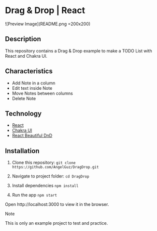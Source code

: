 # Drag & Drop | React

![Preview Image](README.png =200x200)

## Description
This repository contains a Drag & Drop example to make a TODO List with React and Chakra UI.

## Characteristics

- Add Note in a column
- Edit text inside Note
- Move Notes between columns
- Delete Note


## Technology 

- [React](https://es.react.dev/)
- [Chakra UI](https://chakra-ui.com/)
- [React Beautiful DnD](https://github.com/atlassian/react-beautiful-dnd)

## Installation 

1. Clone this repository:
    `git clone https://github.com/AngelGuz/DragDrop.git`

2. Navigate to project folder:
    `cd DragDrop`

3. Install dependencies
    `npm install`

4. Run the app
    `npm start`

Open http://localhost:3000 to view it in the browser. 

> [!Note]
> This is only an example project to test and practice.